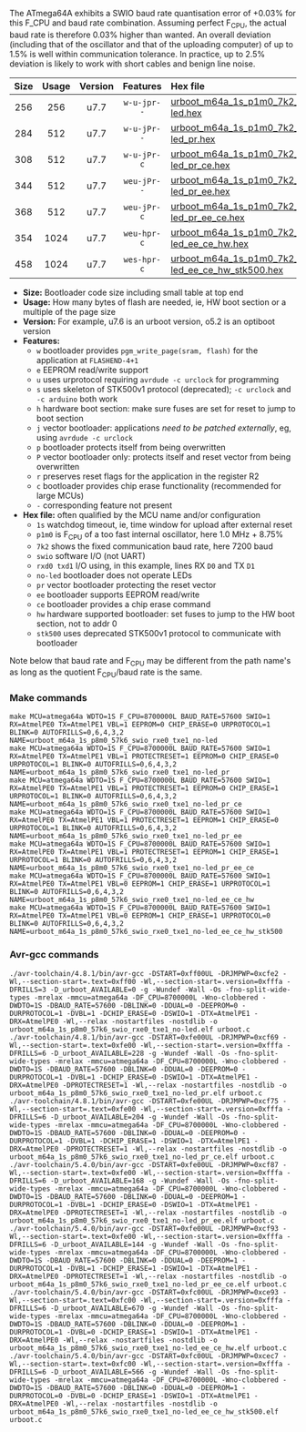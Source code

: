 The ATmega64A exhibits a SWIO baud rate quantisation error of +0.03% for this F_CPU and baud rate combination. Assuming perfect F<sub>CPU</sub>, the actual baud rate is therefore 0.03% higher than wanted. An overall deviation (including that of the oscillator and that of the uploading computer) of up to 1.5% is well within communication tolerance. In practice, up to 2.5% deviation is likely to work with short cables and benign line noise.

|Size|Usage|Version|Features|Hex file|
|:-:|:-:|:-:|:-:|:--|
|256|256|u7.7|`w-u-jpr--`|[urboot_m64a_1s_p1m0_7k2_swio_rxe0_txe1_no-led.hex](https://raw.githubusercontent.com/stefanrueger/urboot.hex/main/u7.7/mcus/atmega64a/watchdog_1_s/internal_oscillator_p%2B8.75%25/%2B1m000000_hz/%2B%2B%2B7k2_baud/uart0_rxe0_txe1/no-led/urboot_m64a_1s_p1m0_7k2_swio_rxe0_txe1_no-led.hex)|
|284|512|u7.7|`w-u-jPr--`|[urboot_m64a_1s_p1m0_7k2_swio_rxe0_txe1_no-led_pr.hex](https://raw.githubusercontent.com/stefanrueger/urboot.hex/main/u7.7/mcus/atmega64a/watchdog_1_s/internal_oscillator_p%2B8.75%25/%2B1m000000_hz/%2B%2B%2B7k2_baud/uart0_rxe0_txe1/no-led/urboot_m64a_1s_p1m0_7k2_swio_rxe0_txe1_no-led_pr.hex)|
|308|512|u7.7|`w-u-jPr-c`|[urboot_m64a_1s_p1m0_7k2_swio_rxe0_txe1_no-led_pr_ce.hex](https://raw.githubusercontent.com/stefanrueger/urboot.hex/main/u7.7/mcus/atmega64a/watchdog_1_s/internal_oscillator_p%2B8.75%25/%2B1m000000_hz/%2B%2B%2B7k2_baud/uart0_rxe0_txe1/no-led/urboot_m64a_1s_p1m0_7k2_swio_rxe0_txe1_no-led_pr_ce.hex)|
|344|512|u7.7|`weu-jPr--`|[urboot_m64a_1s_p1m0_7k2_swio_rxe0_txe1_no-led_pr_ee.hex](https://raw.githubusercontent.com/stefanrueger/urboot.hex/main/u7.7/mcus/atmega64a/watchdog_1_s/internal_oscillator_p%2B8.75%25/%2B1m000000_hz/%2B%2B%2B7k2_baud/uart0_rxe0_txe1/no-led/urboot_m64a_1s_p1m0_7k2_swio_rxe0_txe1_no-led_pr_ee.hex)|
|368|512|u7.7|`weu-jPr-c`|[urboot_m64a_1s_p1m0_7k2_swio_rxe0_txe1_no-led_pr_ee_ce.hex](https://raw.githubusercontent.com/stefanrueger/urboot.hex/main/u7.7/mcus/atmega64a/watchdog_1_s/internal_oscillator_p%2B8.75%25/%2B1m000000_hz/%2B%2B%2B7k2_baud/uart0_rxe0_txe1/no-led/urboot_m64a_1s_p1m0_7k2_swio_rxe0_txe1_no-led_pr_ee_ce.hex)|
|354|1024|u7.7|`weu-hpr-c`|[urboot_m64a_1s_p1m0_7k2_swio_rxe0_txe1_no-led_ee_ce_hw.hex](https://raw.githubusercontent.com/stefanrueger/urboot.hex/main/u7.7/mcus/atmega64a/watchdog_1_s/internal_oscillator_p%2B8.75%25/%2B1m000000_hz/%2B%2B%2B7k2_baud/uart0_rxe0_txe1/no-led/urboot_m64a_1s_p1m0_7k2_swio_rxe0_txe1_no-led_ee_ce_hw.hex)|
|458|1024|u7.7|`wes-hpr-c`|[urboot_m64a_1s_p1m0_7k2_swio_rxe0_txe1_no-led_ee_ce_hw_stk500.hex](https://raw.githubusercontent.com/stefanrueger/urboot.hex/main/u7.7/mcus/atmega64a/watchdog_1_s/internal_oscillator_p%2B8.75%25/%2B1m000000_hz/%2B%2B%2B7k2_baud/uart0_rxe0_txe1/no-led/urboot_m64a_1s_p1m0_7k2_swio_rxe0_txe1_no-led_ee_ce_hw_stk500.hex)|

- **Size:** Bootloader code size including small table at top end
- **Usage:** How many bytes of flash are needed, ie, HW boot section or a multiple of the page size
- **Version:** For example, u7.6 is an urboot version, o5.2 is an optiboot version
- **Features:**
  + `w` bootloader provides `pgm_write_page(sram, flash)` for the application at `FLASHEND-4+1`
  + `e` EEPROM read/write support
  + `u` uses urprotocol requiring `avrdude -c urclock` for programming
  + `s` uses skeleton of STK500v1 protocol (deprecated); `-c urclock` and `-c arduino` both work
  + `h` hardware boot section: make sure fuses are set for reset to jump to boot section
  + `j` vector bootloader: applications *need to be patched externally*, eg, using `avrdude -c urclock`
  + `p` bootloader protects itself from being overwritten
  + `P` vector bootloader only: protects itself and reset vector from being overwritten
  + `r` preserves reset flags for the application in the register R2
  + `c` bootloader provides chip erase functionality (recommended for large MCUs)
  + `-` corresponding feature not present
- **Hex file:** often qualified by the MCU name and/or configuration
  + `1s` watchdog timeout, ie, time window for upload after external reset
  + `p1m0` is F<sub>CPU</sub> of a too fast internal oscillator, here 1.0 MHz + 8.75%
  + `7k2` shows the fixed communication baud rate, here 7200 baud
  + `swio` software I/O (not UART)
  + `rxd0 txd1` I/O using, in this example, lines RX `D0` and TX `D1`
  + `no-led` bootloader does not operate LEDs
  + `pr` vector bootloader protecting the reset vector
  + `ee` bootloader supports EEPROM read/write
  + `ce` bootloader provides a chip erase command
  + `hw` hardware supported bootloader: set fuses to jump to the HW boot section, not to addr 0
  + `stk500` uses deprecated STK500v1 protocol to communicate with bootloader


Note below that baud rate and F<sub>CPU</sub> may be different from the path name's as long as the quotient F<sub>CPU</sub>/baud rate is the same.

### Make commands
```
make MCU=atmega64a WDTO=1S F_CPU=8700000L BAUD_RATE=57600 SWIO=1 RX=AtmelPE0 TX=AtmelPE1 VBL=1 EEPROM=0 CHIP_ERASE=0 URPROTOCOL=1 BLINK=0 AUTOFRILLS=0,6,4,3,2 NAME=urboot_m64a_1s_p8m0_57k6_swio_rxe0_txe1_no-led
make MCU=atmega64a WDTO=1S F_CPU=8700000L BAUD_RATE=57600 SWIO=1 RX=AtmelPE0 TX=AtmelPE1 VBL=1 PROTECTRESET=1 EEPROM=0 CHIP_ERASE=0 URPROTOCOL=1 BLINK=0 AUTOFRILLS=0,6,4,3,2 NAME=urboot_m64a_1s_p8m0_57k6_swio_rxe0_txe1_no-led_pr
make MCU=atmega64a WDTO=1S F_CPU=8700000L BAUD_RATE=57600 SWIO=1 RX=AtmelPE0 TX=AtmelPE1 VBL=1 PROTECTRESET=1 EEPROM=0 CHIP_ERASE=1 URPROTOCOL=1 BLINK=0 AUTOFRILLS=0,6,4,3,2 NAME=urboot_m64a_1s_p8m0_57k6_swio_rxe0_txe1_no-led_pr_ce
make MCU=atmega64a WDTO=1S F_CPU=8700000L BAUD_RATE=57600 SWIO=1 RX=AtmelPE0 TX=AtmelPE1 VBL=1 PROTECTRESET=1 EEPROM=1 CHIP_ERASE=0 URPROTOCOL=1 BLINK=0 AUTOFRILLS=0,6,4,3,2 NAME=urboot_m64a_1s_p8m0_57k6_swio_rxe0_txe1_no-led_pr_ee
make MCU=atmega64a WDTO=1S F_CPU=8700000L BAUD_RATE=57600 SWIO=1 RX=AtmelPE0 TX=AtmelPE1 VBL=1 PROTECTRESET=1 EEPROM=1 CHIP_ERASE=1 URPROTOCOL=1 BLINK=0 AUTOFRILLS=0,6,4,3,2 NAME=urboot_m64a_1s_p8m0_57k6_swio_rxe0_txe1_no-led_pr_ee_ce
make MCU=atmega64a WDTO=1S F_CPU=8700000L BAUD_RATE=57600 SWIO=1 RX=AtmelPE0 TX=AtmelPE1 VBL=0 EEPROM=1 CHIP_ERASE=1 URPROTOCOL=1 BLINK=0 AUTOFRILLS=0,6,4,3,2 NAME=urboot_m64a_1s_p8m0_57k6_swio_rxe0_txe1_no-led_ee_ce_hw
make MCU=atmega64a WDTO=1S F_CPU=8700000L BAUD_RATE=57600 SWIO=1 RX=AtmelPE0 TX=AtmelPE1 VBL=0 EEPROM=1 CHIP_ERASE=1 URPROTOCOL=0 BLINK=0 AUTOFRILLS=0,6,4,3,2 NAME=urboot_m64a_1s_p8m0_57k6_swio_rxe0_txe1_no-led_ee_ce_hw_stk500
```

### Avr-gcc commands
```
./avr-toolchain/4.8.1/bin/avr-gcc -DSTART=0xff00UL -DRJMPWP=0xcfe2 -Wl,--section-start=.text=0xff00 -Wl,--section-start=.version=0xfffa -DFRILLS=3 -D_urboot_AVAILABLE=0 -g -Wundef -Wall -Os -fno-split-wide-types -mrelax -mmcu=atmega64a -DF_CPU=8700000L -Wno-clobbered -DWDTO=1S -DBAUD_RATE=57600 -DBLINK=0 -DDUAL=0 -DEEPROM=0 -DURPROTOCOL=1 -DVBL=1 -DCHIP_ERASE=0 -DSWIO=1 -DTX=AtmelPE1 -DRX=AtmelPE0 -Wl,--relax -nostartfiles -nostdlib -o urboot_m64a_1s_p8m0_57k6_swio_rxe0_txe1_no-led.elf urboot.c
./avr-toolchain/4.8.1/bin/avr-gcc -DSTART=0xfe00UL -DRJMPWP=0xcf69 -Wl,--section-start=.text=0xfe00 -Wl,--section-start=.version=0xfffa -DFRILLS=6 -D_urboot_AVAILABLE=228 -g -Wundef -Wall -Os -fno-split-wide-types -mrelax -mmcu=atmega64a -DF_CPU=8700000L -Wno-clobbered -DWDTO=1S -DBAUD_RATE=57600 -DBLINK=0 -DDUAL=0 -DEEPROM=0 -DURPROTOCOL=1 -DVBL=1 -DCHIP_ERASE=0 -DSWIO=1 -DTX=AtmelPE1 -DRX=AtmelPE0 -DPROTECTRESET=1 -Wl,--relax -nostartfiles -nostdlib -o urboot_m64a_1s_p8m0_57k6_swio_rxe0_txe1_no-led_pr.elf urboot.c
./avr-toolchain/4.8.1/bin/avr-gcc -DSTART=0xfe00UL -DRJMPWP=0xcf75 -Wl,--section-start=.text=0xfe00 -Wl,--section-start=.version=0xfffa -DFRILLS=6 -D_urboot_AVAILABLE=204 -g -Wundef -Wall -Os -fno-split-wide-types -mrelax -mmcu=atmega64a -DF_CPU=8700000L -Wno-clobbered -DWDTO=1S -DBAUD_RATE=57600 -DBLINK=0 -DDUAL=0 -DEEPROM=0 -DURPROTOCOL=1 -DVBL=1 -DCHIP_ERASE=1 -DSWIO=1 -DTX=AtmelPE1 -DRX=AtmelPE0 -DPROTECTRESET=1 -Wl,--relax -nostartfiles -nostdlib -o urboot_m64a_1s_p8m0_57k6_swio_rxe0_txe1_no-led_pr_ce.elf urboot.c
./avr-toolchain/5.4.0/bin/avr-gcc -DSTART=0xfe00UL -DRJMPWP=0xcf87 -Wl,--section-start=.text=0xfe00 -Wl,--section-start=.version=0xfffa -DFRILLS=6 -D_urboot_AVAILABLE=168 -g -Wundef -Wall -Os -fno-split-wide-types -mrelax -mmcu=atmega64a -DF_CPU=8700000L -Wno-clobbered -DWDTO=1S -DBAUD_RATE=57600 -DBLINK=0 -DDUAL=0 -DEEPROM=1 -DURPROTOCOL=1 -DVBL=1 -DCHIP_ERASE=0 -DSWIO=1 -DTX=AtmelPE1 -DRX=AtmelPE0 -DPROTECTRESET=1 -Wl,--relax -nostartfiles -nostdlib -o urboot_m64a_1s_p8m0_57k6_swio_rxe0_txe1_no-led_pr_ee.elf urboot.c
./avr-toolchain/5.4.0/bin/avr-gcc -DSTART=0xfe00UL -DRJMPWP=0xcf93 -Wl,--section-start=.text=0xfe00 -Wl,--section-start=.version=0xfffa -DFRILLS=6 -D_urboot_AVAILABLE=144 -g -Wundef -Wall -Os -fno-split-wide-types -mrelax -mmcu=atmega64a -DF_CPU=8700000L -Wno-clobbered -DWDTO=1S -DBAUD_RATE=57600 -DBLINK=0 -DDUAL=0 -DEEPROM=1 -DURPROTOCOL=1 -DVBL=1 -DCHIP_ERASE=1 -DSWIO=1 -DTX=AtmelPE1 -DRX=AtmelPE0 -DPROTECTRESET=1 -Wl,--relax -nostartfiles -nostdlib -o urboot_m64a_1s_p8m0_57k6_swio_rxe0_txe1_no-led_pr_ee_ce.elf urboot.c
./avr-toolchain/5.4.0/bin/avr-gcc -DSTART=0xfc00UL -DRJMPWP=0xce93 -Wl,--section-start=.text=0xfc00 -Wl,--section-start=.version=0xfffa -DFRILLS=6 -D_urboot_AVAILABLE=670 -g -Wundef -Wall -Os -fno-split-wide-types -mrelax -mmcu=atmega64a -DF_CPU=8700000L -Wno-clobbered -DWDTO=1S -DBAUD_RATE=57600 -DBLINK=0 -DDUAL=0 -DEEPROM=1 -DURPROTOCOL=1 -DVBL=0 -DCHIP_ERASE=1 -DSWIO=1 -DTX=AtmelPE1 -DRX=AtmelPE0 -Wl,--relax -nostartfiles -nostdlib -o urboot_m64a_1s_p8m0_57k6_swio_rxe0_txe1_no-led_ee_ce_hw.elf urboot.c
./avr-toolchain/5.4.0/bin/avr-gcc -DSTART=0xfc00UL -DRJMPWP=0xcec7 -Wl,--section-start=.text=0xfc00 -Wl,--section-start=.version=0xfffa -DFRILLS=6 -D_urboot_AVAILABLE=566 -g -Wundef -Wall -Os -fno-split-wide-types -mrelax -mmcu=atmega64a -DF_CPU=8700000L -Wno-clobbered -DWDTO=1S -DBAUD_RATE=57600 -DBLINK=0 -DDUAL=0 -DEEPROM=1 -DURPROTOCOL=0 -DVBL=0 -DCHIP_ERASE=1 -DSWIO=1 -DTX=AtmelPE1 -DRX=AtmelPE0 -Wl,--relax -nostartfiles -nostdlib -o urboot_m64a_1s_p8m0_57k6_swio_rxe0_txe1_no-led_ee_ce_hw_stk500.elf urboot.c
```

